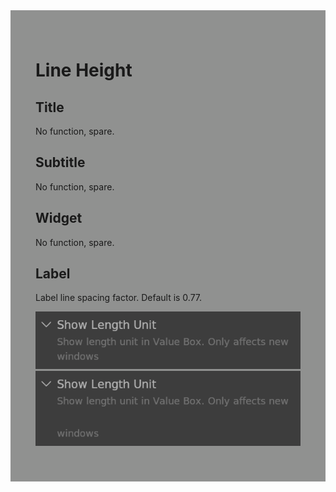 <div style="background-color: #909190; padding: 40px;">

# Line Height

## Title

No function, spare.

## Subtitle

No function, spare.

## Widget

No function, spare.

## Label

Label line spacing factor. Default is 0.77.

![](./img/line_height_label.png)
![](./img/line_height_label2.png)
